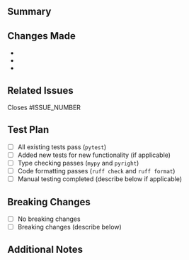 ## Summary
<!-- Provide a brief overview of the changes in this PR -->

## Changes Made
<!-- List the key changes made in this PR -->
-
-
-

## Related Issues
<!-- Link to related issues using #issue_number -->
Closes #ISSUE_NUMBER

## Test Plan
<!-- Describe how you tested these changes -->
- [ ] All existing tests pass (`pytest`)
- [ ] Added new tests for new functionality (if applicable)
- [ ] Type checking passes (`mypy` and `pyright`)
- [ ] Code formatting passes (`ruff check` and `ruff format`)
- [ ] Manual testing completed (describe below if applicable)

## Breaking Changes
<!-- Does this PR introduce any breaking changes? If yes, describe them -->
- [ ] No breaking changes
- [ ] Breaking changes (describe below)

## Additional Notes
<!-- Any additional information that reviewers should know -->
